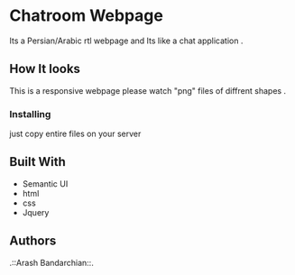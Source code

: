 # Chatroom Webpage

Its a Persian/Arabic rtl webpage and Its like a chat application . 

## How It looks

This is a responsive webpage please watch "png" files of diffrent shapes .

### Installing

just copy entire files on your server


## Built With

* Semantic UI
* html
* css
* Jquery


## Authors

.::Arash Bandarchian::.

